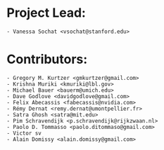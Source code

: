 # Project Lead:

    - Vanessa Sochat <vsochat@stanford.edu>

# Contributors:

    - Gregory M. Kurtzer <gmkurtzer@gmail.com>
    - Krishna Muriki <kmuriki@lbl.gov>
    - Michael Bauer <bauerm@umich.edu>
    - Dave Godlove <davidgodlove@gmail.com>
    - Felix Abecassis <fabecassis@nvidia.com>
    - Rémy Dernat <remy.dernat@umontpellier.fr>
    - Satra Ghosh <satra@mit.edu>
    - Pim Schravendijk <p.schravendijk@rijkzwaan.nl>
    - Paolo D. Tommasso <paolo.ditommaso@gmail.com>
    - Victor sv
    - Alain Domissy <alain.domissy@gmail.com>

